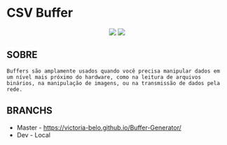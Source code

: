 # CSV Buffer

<p align="center">
    <img src="https://img.shields.io/badge/v18.20.4-NVM?style=for-the-badge&logo=NVM&logoColor=white&logoSize=5&color=blue" />
    <img src="https://img.shields.io/badge/ANDAMENTO-green?logo=github&label=STATUS" />
</p>

## SOBRE 
```Buffers são amplamente usados quando você precisa manipular dados em um nível mais próximo do hardware, como na leitura de arquivos binários, na manipulação de imagens, ou na transmissão de dados pela rede.```

## BRANCHS
- Master - https://victoria-belo.github.io/Buffer-Generator/
- Dev - Local


